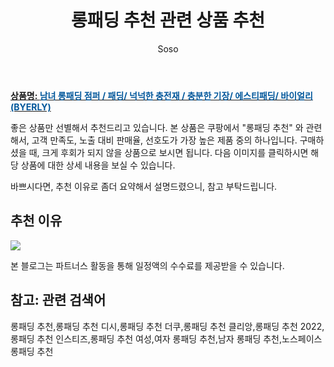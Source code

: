 ﻿---
layout: post
title:  "롱패딩 추천 관련 상품 추천"
author: Soso
categories: [ 패션의류 ]
tags: [롱패딩 추천,롱패딩 추천 디시,롱패딩 추천 더쿠,롱패딩 추천 클리앙,롱패딩 추천 2022,롱패딩 추천 인스티즈,롱패딩 추천 여성,여자 롱패딩 추천,남자 롱패딩 추천,노스페이스 롱패딩 추천]
image: https://ads-partners.coupang.com/image1/7_0VD5t-RPe7c26T7wsCrjEPwJXTxyW8LGzq4MXMU61K8cUsOxymYtK5mH-APyhjSqP89e5OcsvYkdwdmlXQvztdVf4wyI_iNx_BeHZGNJL3L4t_yP7ELz3OSrKwoB9hZsBHRN0LDHoisKKgJN1ZNvVmanaXc5rxz9Bk-hsQBjqUHWwTMsH2p8o743KthjvvgNA9JCrI7PJ_ifXV49kfHnuQbTZJAQtw4jlxeCD5jkP-FjQ8QVy9aCIsA3c-Yca1Pw2cU5MmChcPj-4BZLVZdRryCaSk9WgwUbt35qJSPGw= 
description: "쿠팡에서 롱패딩 추천 관련 상품으로 가장 고객 선호도가 높은 제품 중 하나입니다."
---

<a href="https://link.coupang.com/re/AFFSDP?lptag=AF5673682&pageKey=6944747380&itemId=16852678776&vendorItemId=84033776716&traceid=V0-153-54bbba33bd263672&requestid=20231116174308335272393240&token=31850C%7CMIXED"><b>상품명: <font color='#01579B'>남녀 롱패딩 점퍼 / 패딩/ 넉넉한 충전재 / 충분한 기장/ 에스티패딩/ 바이얼리(BYERLY)</font></b></a>

좋은 상품만 선별해서 추천드리고 있습니다.
본 상품은 쿠팡에서 "롱패딩 추천" 와 관련해서, 고객 만족도, 노출 대비 판매율, 선호도가 가장 높은 제품 중의 하나입니다.
구매하셨을 때, 크게 후회가 되지 않을 상품으로 보시면 됩니다. 
다음 이미지를 클릭하시면 해당 상품에 대한 상세 내용을 보실 수 있습니다.

바쁘시다면, 추천 이유로 좀더 요약해서 설명드렸으니, 참고 부탁드립니다.

## 추천 이유 

<a href="https://link.coupang.com/re/AFFSDP?lptag=AF5673682&pageKey=6944747380&itemId=16852678776&vendorItemId=84033776716&traceid=V0-153-54bbba33bd263672&requestid=20231116174308335272393240&token=31850C%7CMIXED"><img src="https://thumbnail6.coupangcdn.com/thumbnails/remote/q89/image/vendor_inventory/2b52/051e9d99987e011ee0aa1e168249dd3b84af11d6d09a50dfcb538679a1a5.jpg"></a> 

본 블로그는 파트너스 활동을 통해 일정액의 수수료를 제공받을 수 있습니다.

## 참고: 관련 검색어    
롱패딩 추천,롱패딩 추천 디시,롱패딩 추천 더쿠,롱패딩 추천 클리앙,롱패딩 추천 2022,롱패딩 추천 인스티즈,롱패딩 추천 여성,여자 롱패딩 추천,남자 롱패딩 추천,노스페이스 롱패딩 추천